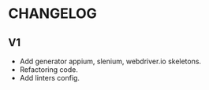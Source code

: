 # CHANGELOG

## V1
* Add generator appium, slenium, webdriver.io skeletons.
* Refactoring code.
* Add linters config.
